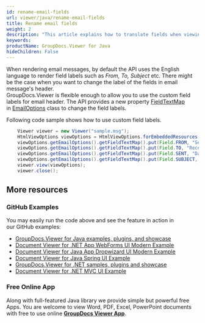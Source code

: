```yaml
---
id: rename-email-fields
url: viewer/java/rename-email-fields
title: Rename email fields
weight: 2
description: "This article explains how to translate fields when viewing E-Mail Messages with GroupDocs.Viewer within your Java applications."
keywords: 
productName: GroupDocs.Viewer for Java
hideChildren: False
---
```

When rendering email messages, by default the API uses the English language to render field labels such as *From, To, Subject* etc. There might be the case when you want to change the label of the fields in email message's header.  
GroupDocs.Viewer is flexible enough to allow you to use the custom field labels for email header. The API provides a new property [FieldTextMap](https://apireference.groupdocs.com/java/viewer/groupdocs.viewer.options/emailoptions/properties/fieldtextmap) in [EmailOptions](https://apireference.groupdocs.com/java/viewer/groupdocs.viewer.options/emailoptions) class to change the field labels.  
  
Following code sample shows how to use custom field labels.

```java
    Viewer viewer = new Viewer("sample.msg");
    HtmlViewOptions viewOptions = HtmlViewOptions.forEmbeddedResources(pageFilePathFormat);
    viewOptions.getEmailOptions().getFieldTextMap().put(Field.FROM, "Sender");
    viewOptions.getEmailOptions().getFieldTextMap().put(Field.TO, "Receiver");
    viewOptions.getEmailOptions().getFieldTextMap().put(Field.SENT, "Date");
    viewOptions.getEmailOptions().getFieldTextMap().put(Field.SUBJECT, "Topic");
    viewer.view(viewOptions);
    viewer.close();
```

## More resources
### GitHub Examples
You may easily run the code above and see the feature in action in our GitHub examples:
*   [GroupDocs.Viewer for Java examples, plugins, and showcase](https://github.com/groupdocs-viewer/GroupDocs.Viewer-for-Java)
*   [Document Viewer for .NET App WebForms UI Modern Example](https://github.com/groupdocs-viewer/GroupDocs.Viewer-for-Java-WebForms)    
*   [Document Viewer for Java App Dropwizard UI Modern Example](https://github.com/groupdocs-viewer/GroupDocs.Viewer-for-Java-Dropwizard)    
*   [Document Viewer for Java Spring UI Example](https://github.com/groupdocs-viewer/GroupDocs.Viewer-for-Java-Spring)
*   [GroupDocs.Viewer for .NET samples, plugins and showcase](https://github.com/groupdocs-viewer/GroupDocs.Viewer-for-.NET)
*   [Document Viewer for .NET MVC UI Example](https://github.com/groupdocs-viewer/GroupDocs.Viewer-for-Java-MVC)     

### Free Online App
Along with full-featured Java library we provide simple but powerful free Apps.
You are welcome to view Word, PDF, Excel, PowerPoint documents with free to use online **[GroupDocs Viewer App](https://products.groupdocs.app/viewer)**.